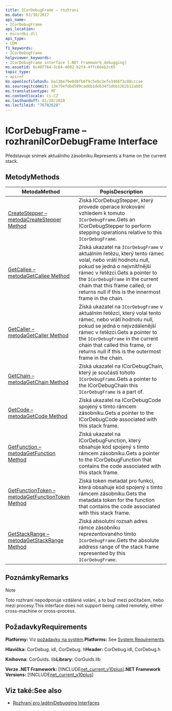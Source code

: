 ```yaml
---
title: ICorDebugFrame – rozhraní
ms.date: 03/30/2017
api_name:
- ICorDebugFrame
api_location:
- mscordbi.dll
api_type:
- COM
f1_keywords:
- ICorDebugFrame
helpviewer_keywords:
- ICorDebugFrame interface [.NET Framework debugging]
ms.assetid: 0c48f764-3c64-4602-b2f4-4ffc60eb2c65
topic_type:
- apiref
ms.openlocfilehash: ba138e79e0d6fb6f9c5e9c3efe3466f3c88cccae
ms.sourcegitcommit: 13e79efdbd589cad6b1de634f5d6b1262b12ab01
ms.translationtype: MT
ms.contentlocale: cs-CZ
ms.lasthandoff: 01/28/2020
ms.locfileid: "76782620"
---
```

# <a name="icordebugframe-interface"></a><span data-ttu-id="fe720-102">ICorDebugFrame – rozhraní</span><span class="sxs-lookup"><span data-stu-id="fe720-102">ICorDebugFrame Interface</span></span>

<span data-ttu-id="fe720-103">Představuje snímek aktuálního zásobníku.</span><span class="sxs-lookup"><span data-stu-id="fe720-103">Represents a frame on the current stack.</span></span>  
  
## <a name="methods"></a><span data-ttu-id="fe720-104">Metody</span><span class="sxs-lookup"><span data-stu-id="fe720-104">Methods</span></span>  
  
|<span data-ttu-id="fe720-105">Metoda</span><span class="sxs-lookup"><span data-stu-id="fe720-105">Method</span></span>|<span data-ttu-id="fe720-106">Popis</span><span class="sxs-lookup"><span data-stu-id="fe720-106">Description</span></span>|  
|------------|-----------------|  
|[<span data-ttu-id="fe720-107">CreateStepper – metoda</span><span class="sxs-lookup"><span data-stu-id="fe720-107">CreateStepper Method</span></span>](icordebugframe-createstepper-method.md)|<span data-ttu-id="fe720-108">Získá ICorDebugStepper, který provede operace krokování vzhledem k tomuto `ICorDebugFrame`.</span><span class="sxs-lookup"><span data-stu-id="fe720-108">Gets an ICorDebugStepper to perform stepping operations relative to this `ICorDebugFrame`.</span></span>|  
|[<span data-ttu-id="fe720-109">GetCallee – metoda</span><span class="sxs-lookup"><span data-stu-id="fe720-109">GetCallee Method</span></span>](icordebugframe-getcallee-method.md)|<span data-ttu-id="fe720-110">Získá ukazatel na `ICorDebugFrame` v aktuálním řetězu, který tento rámec volal, nebo vrátí hodnotu null, pokud se jedná o nejvnitřnější rámec v řetězci.</span><span class="sxs-lookup"><span data-stu-id="fe720-110">Gets a pointer to the `ICorDebugFrame` in the current chain that this frame called, or returns null if this is the innermost frame in the chain.</span></span>|  
|[<span data-ttu-id="fe720-111">GetCaller – metoda</span><span class="sxs-lookup"><span data-stu-id="fe720-111">GetCaller Method</span></span>](icordebugframe-getcaller-method.md)|<span data-ttu-id="fe720-112">Získá ukazatel na `ICorDebugFrame` v aktuálním řetězci, který volal tento rámec, nebo vrátí hodnotu null, pokud se jedná o nejvzdálenější rámec v řetězci.</span><span class="sxs-lookup"><span data-stu-id="fe720-112">Gets a pointer to the `ICorDebugFrame` in the current chain that called this frame, or returns null if this is the outermost frame in the chain.</span></span>|  
|[<span data-ttu-id="fe720-113">GetChain – metoda</span><span class="sxs-lookup"><span data-stu-id="fe720-113">GetChain Method</span></span>](icordebugframe-getchain-method.md)|<span data-ttu-id="fe720-114">Získá ukazatel na ICorDebugChain, který je součástí tohoto `ICorDebugFrame`.</span><span class="sxs-lookup"><span data-stu-id="fe720-114">Gets a pointer to the ICorDebugChain this `ICorDebugFrame` is a part of.</span></span>|  
|[<span data-ttu-id="fe720-115">GetCode – metoda</span><span class="sxs-lookup"><span data-stu-id="fe720-115">GetCode Method</span></span>](icordebugframe-getcode-method.md)|<span data-ttu-id="fe720-116">Získá ukazatel na ICorDebugCode spojený s tímto rámcem zásobníku.</span><span class="sxs-lookup"><span data-stu-id="fe720-116">Gets a pointer to the ICorDebugCode associated with this stack frame.</span></span>|  
|[<span data-ttu-id="fe720-117">GetFunction – metoda</span><span class="sxs-lookup"><span data-stu-id="fe720-117">GetFunction Method</span></span>](icordebugframe-getfunction-method.md)|<span data-ttu-id="fe720-118">Získá ukazatel na ICorDebugFunction, který obsahuje kód spojený s tímto rámcem zásobníku.</span><span class="sxs-lookup"><span data-stu-id="fe720-118">Gets a pointer to the ICorDebugFunction that contains the code associated with this stack frame.</span></span>|  
|[<span data-ttu-id="fe720-119">GetFunctionToken – metoda</span><span class="sxs-lookup"><span data-stu-id="fe720-119">GetFunctionToken Method</span></span>](icordebugframe-getfunctiontoken-method.md)|<span data-ttu-id="fe720-120">Získá token metadat pro funkci, která obsahuje kód spojený s tímto rámcem zásobníku.</span><span class="sxs-lookup"><span data-stu-id="fe720-120">Gets the metadata token for the function that contains the code associated with this stack frame.</span></span>|  
|[<span data-ttu-id="fe720-121">GetStackRange – metoda</span><span class="sxs-lookup"><span data-stu-id="fe720-121">GetStackRange Method</span></span>](icordebugframe-getstackrange-method.md)|<span data-ttu-id="fe720-122">Získá absolutní rozsah adres rámce zásobníku reprezentovaného tímto `ICorDebugFrame`.</span><span class="sxs-lookup"><span data-stu-id="fe720-122">Gets the absolute address range of the stack frame represented by this `ICorDebugFrame`.</span></span>|  
  
## <a name="remarks"></a><span data-ttu-id="fe720-123">Poznámky</span><span class="sxs-lookup"><span data-stu-id="fe720-123">Remarks</span></span>  
  
> [!NOTE]
> <span data-ttu-id="fe720-124">Toto rozhraní nepodporuje vzdálené volání, a to buď mezi počítačem, nebo mezi procesy.</span><span class="sxs-lookup"><span data-stu-id="fe720-124">This interface does not support being called remotely, either cross-machine or cross-process.</span></span>  
  
## <a name="requirements"></a><span data-ttu-id="fe720-125">Požadavky</span><span class="sxs-lookup"><span data-stu-id="fe720-125">Requirements</span></span>  
 <span data-ttu-id="fe720-126">**Platformy:** Viz [požadavky na systém](../../../../docs/framework/get-started/system-requirements.md).</span><span class="sxs-lookup"><span data-stu-id="fe720-126">**Platforms:** See [System Requirements](../../../../docs/framework/get-started/system-requirements.md).</span></span>  
  
 <span data-ttu-id="fe720-127">**Hlavička:** CorDebug. idl, CorDebug. h</span><span class="sxs-lookup"><span data-stu-id="fe720-127">**Header:** CorDebug.idl, CorDebug.h</span></span>  
  
 <span data-ttu-id="fe720-128">**Knihovna:** CorGuids. lib</span><span class="sxs-lookup"><span data-stu-id="fe720-128">**Library:** CorGuids.lib</span></span>  
  
 <span data-ttu-id="fe720-129">**Verze .NET Framework:** [!INCLUDE[net_current_v10plus](../../../../includes/net-current-v10plus-md.md)]</span><span class="sxs-lookup"><span data-stu-id="fe720-129">**.NET Framework Versions:** [!INCLUDE[net_current_v10plus](../../../../includes/net-current-v10plus-md.md)]</span></span>  
  
## <a name="see-also"></a><span data-ttu-id="fe720-130">Viz také:</span><span class="sxs-lookup"><span data-stu-id="fe720-130">See also</span></span>

- [<span data-ttu-id="fe720-131">Rozhraní pro ladění</span><span class="sxs-lookup"><span data-stu-id="fe720-131">Debugging Interfaces</span></span>](debugging-interfaces.md)
